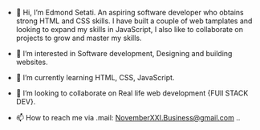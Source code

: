 - 👋 Hi, I’m Edmond Setati. 
 		An aspiring software developer who obtains strong HTML and CSS skills.
		I have built a couple of web tamplates and looking to expand my skills in JavaScript, 
		I also like to collaborate on projects to grow and master my skills.
		
		
- 👀 I’m interested in Software development, Designing and building websites.

- 🌱 I’m currently learning HTML, CSS, JavaScript.

- 💞️ I’m looking to collaborate on Real life web development {FUll STACK DEV}.

- 📫 How to reach me via .mail: NovemberXXI.Business@gmail.com ..

<!---
NovemberXXI/NovemberXXI is a ✨ special ✨ repository because its `README.md` (this file) appears on your GitHub profile.
You can click the Preview link to take a look at your changes.
--->
